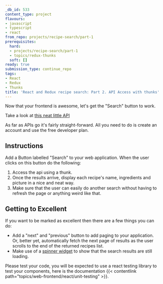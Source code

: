 ```yaml
---
_db_id: 533
content_type: project
flavours:
- javascript
- typescript
- react
from_repo: projects/recipe-search/part-1
prerequisites:
  hard:
  - projects/recipe-search/part-1
  - topics/redux-thunks
  soft: []
ready: true
submission_type: continue_repo
tags:
- React
- Redux
- Thunks
title: 'React and Redux recipe search: Part 2. API Access with thunks'
---
```


Now that your frontend is awesome, let's get the "Search" button to work.

Take a look at [this neat little API](https://developer.edamam.com/edamam-recipe-api)

As far as APIs go it's fairly straight-forward. All you need to do is create an account and use the free developer plan.

## Instructions

Add a Button labelled "Search" to your web application. When the user clicks on this button do the following:

1. Access the api using a thunk.
2. Once the results arrive, display each recipe's name, ingredients and picture in a nice and neat way.
3. Make sure that the user can easily do another search without having to refresh the page or anything weird like that.

## Getting to Excellent

If you want to be marked as excellent then there are a few things you can do:

- Add a "next" and "previous" button to add paging to your application. Or, better yet, automatically fetch the next page of results as the user scrolls to the end of the returned recipes list.
- Make use of a [spinner widget](https://material-ui.com/components/progress/) to show that the search results are still loading.

Please test your code, you will be expected to use a react testing library to test your components, here is the documentation {{< contentlink path="topics/web-frontend/react/unit-testing" >}}.
